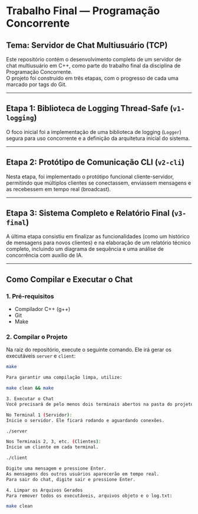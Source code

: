 # Trabalho Final — Programação Concorrente

## Tema: Servidor de Chat Multiusuário (TCP)

Este repositório contém o desenvolvimento completo de um servidor de chat multiusuário em C++, como parte do trabalho final da disciplina de Programação Concorrente.  
O projeto foi construído em três etapas, com o progresso de cada uma marcado por tags do Git.

---

## Etapa 1: Biblioteca de Logging Thread-Safe (`v1-logging`)

O foco inicial foi a implementação de uma biblioteca de logging (`Logger`) segura para uso concorrente e a definição da arquitetura inicial do sistema.

---

## Etapa 2: Protótipo de Comunicação CLI (`v2-cli`)

Nesta etapa, foi implementado o protótipo funcional cliente-servidor, permitindo que múltiplos clientes se conectassem, enviassem mensagens e as recebessem em tempo real (broadcast).

---

## Etapa 3: Sistema Completo e Relatório Final (`v3-final`)

A última etapa consistiu em finalizar as funcionalidades (como um histórico de mensagens para novos clientes) e na elaboração de um relatório técnico completo, incluindo um diagrama de sequência e uma análise de concorrência com auxílio de IA.

---

## Como Compilar e Executar o Chat

### 1. Pré-requisitos

- Compilador C++ (g++)
- Git
- Make

### 2. Compilar o Projeto

Na raiz do repositório, execute o seguinte comando. Ele irá gerar os executáveis `server` e `client`:

```sh
make

Para garantir uma compilação limpa, utilize:

make clean && make

3. Executar o Chat
Você precisará de pelo menos dois terminais abertos na pasta do projeto.

No Terminal 1 (Servidor):
Inicie o servidor. Ele ficará rodando e aguardando conexões.

./server

Nos Terminais 2, 3, etc. (Clientes):
Inicie um cliente em cada terminal.

./client

Digite uma mensagem e pressione Enter.
As mensagens dos outros usuários aparecerão em tempo real.
Para sair do chat, digite sair e pressione Enter.

4. Limpar os Arquivos Gerados
Para remover todos os executáveis, arquivos objeto e o log.txt:

make clean
